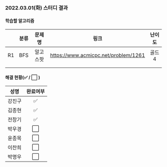 ### 2022.03.01(화) 스터디 결과

#### 학습할 알고리즘

|      | 분류 |  문제명  |                 링크                 | 난이도 |
| :--: | :--: | :------: | :----------------------------------: | :----: |
|  R1  | BFS  | 알고스팟 | https://www.acmicpc.net/problem/1261 | 골드4  |
|      |      |          |                                      |        |
|      |      |          |                                      |        |

#### 해결 현황(:white_check_mark: / :white_large_square:  )

|  성명  |       완료여부       |
| :----: | :------------------: |
| 강진구 | :white_check_mark: |
| 김종현 | :white_check_mark: |
| 전창기 |  :white_check_mark:  |
| 박우경 | :white_large_square: |
| 윤종목 | :white_large_square: |
| 이찬희 | :white_large_square: |
| 박명우 | :white_large_square: |
